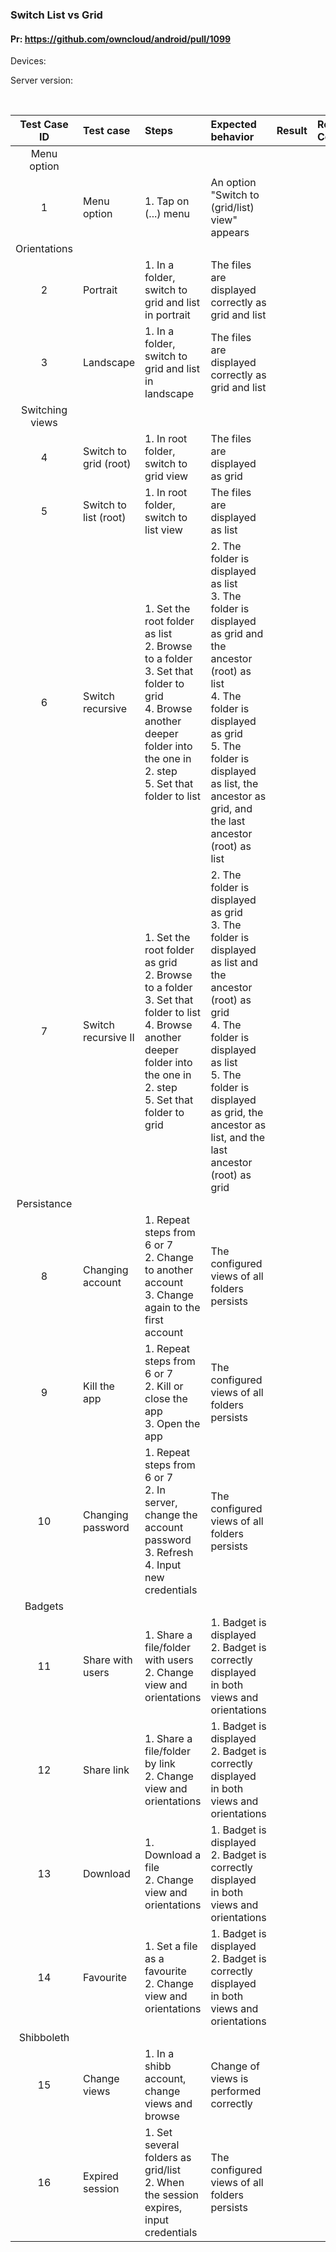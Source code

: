 ### Switch List vs Grid

#### Pr: https://github.com/owncloud/android/pull/1099

Devices: 

Server version: 

<br>

Test Case ID | Test case   | Steps| Expected behavior | Result | Related Comments
|:----:|:------------- |:-------------|:------------|:-------------:|:----------
Menu option|
1|Menu option|1. Tap on (...) menu| An option "Switch to (grid/list) view" appears
Orientations|
2|Portrait| 1. In a folder, switch to grid and list in portrait |The files are displayed correctly as grid and list
3|Landscape| 1. In a folder, switch to grid and list in landscape|The files are displayed correctly as grid and list
Switching views|
4|Switch to grid (root)| 1. In root folder, switch to grid view |The files are displayed as grid
5|Switch to list (root)| 1. In root folder, switch to list view |The files are displayed as list
6|Switch recursive| 1. Set the root folder as list<br>2. Browse to a folder<br>3. Set that folder to grid<br>4. Browse another deeper folder into the one in 2. step<br>5. Set that folder to list |2. The folder is displayed as list<br> 3. The folder is displayed as grid and the ancestor (root) as list<br>4. The folder is displayed as grid <br>5. The folder is displayed as list, the ancestor as grid, and the last ancestor (root) as list
7|Switch recursive II| 1. Set the root folder as grid<br>2. Browse to a folder<br>3. Set that folder to list<br>4. Browse another deeper folder into the one in 2. step<br>5. Set that folder to grid |2. The folder is displayed as grid<br> 3. The folder is displayed as list and the ancestor (root) as grid<br>4. The folder is displayed as list <br>5. The folder is displayed as grid, the ancestor as list, and the last ancestor (root) as grid
Persistance|
8|Changing account|1. Repeat steps from 6 or 7<br>2. Change to another account<br>3. Change again to the first account<br>|The configured views of all folders persists 
9|Kill the app|1. Repeat steps from 6 or 7<br>2. Kill or close the app<br>3. Open the app<br>|The configured views of all folders persists 
10|Changing password|1. Repeat steps from 6 or 7<br>2. In server, change the account password<br>3. Refresh<br>4. Input new credentials<br>|The configured views of all folders persists 
Badgets|
11|Share with users|1. Share a file/folder with users<br>2. Change view and orientations<br>|1. Badget is displayed<br>2. Badget is correctly displayed in both views and orientations
12|Share link|1. Share a file/folder by link<br>2. Change view and orientations<br>|1. Badget is displayed<br>2. Badget is correctly displayed in both views and orientations
13|Download|1. Download a file<br>2. Change view and orientations<br>|1. Badget is displayed<br>2. Badget is correctly displayed in both views and orientations
14|Favourite|1. Set a file as a favourite<br>2. Change view and orientations<br>|1. Badget is displayed<br>2. Badget is correctly displayed in both views and orientations
Shibboleth|
15|Change views|1. In a shibb account, change views and browse|Change of views is performed correctly
16|Expired session|1. Set several folders as grid/list<br>2. When the session expires, input credentials|The configured views of all folders persists


